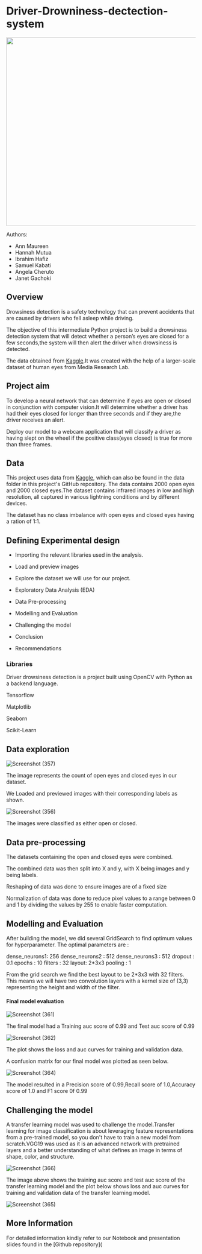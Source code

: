 # Driver-Drowniness-dectection-system

<img src="https://media.springernature.com/lw685/springer-static/image/art%3A10.1007%2Fs13177-019-00199-w/MediaObjects/13177_2019_199_Fig3_HTML.png" width="1000" height="500">

Authors:

* Ann Maureen
* Hannah Mutua
* Ibrahim Hafiz
* Samuel Kabati
* Angela Cheruto
* Janet Gachoki

## Overview

Drowsiness detection is a safety technology that can prevent accidents that are caused by drivers who fell asleep while driving.

The objective of this intermediate Python project is to build a drowsiness detection system that will detect whether a person’s eyes are closed for a few seconds,the system will then alert the driver when drowsiness is detected.

The data obtained from [Kaggle](https://www.kaggle.com/datasets/prasadvpatil/mrl-dataset).It was created with the help of a larger-scale dataset of human eyes from Media Research Lab.

## Project aim

To develop a neural network that can determine if eyes are open or closed in conjunction with computer vision.It will determine whether a driver has had their eyes closed for longer than three seconds and if they are,the driver receives an alert.

Deploy our model to a webcam application that will classify a driver as having slept on the wheel if the positive class(eyes closed) is true for more than three frames.

## Data

This project uses data from [Kaggle](https://www.kaggle.com/datasets/prasadvpatil/mrl-dataset), which can also be found in the data folder in this project's GitHub repository. The data contains 2000 open eyes and 2000 closed eyes.The dataset contains infrared images in low and high resolution, all captured in various lightning conditions and by different devices. 

The dataset has no class imbalance with open eyes and closed eyes having a ration of 1:1.

## Defining Experimental design

* Importing the relevant libraries used in the analysis.

* Load and preview images

* Explore the dataset we will use for our project.

* Exploratory Data Analysis (EDA)

* Data Pre-processing

* Modelling and Evaluation

* Challenging the model

* Conclusion

* Recommendations


### Libraries

Driver drowsiness detection is a project built using OpenCV with Python as a backend language.

Tensorflow

Matplotlib

Seaborn

Scikit-Learn


## Data exploration

![Screenshot (357)](https://user-images.githubusercontent.com/104419035/190087849-83464533-3577-4fe0-b5e7-7e18d41c42dd.png)

The image represents the count of open eyes and closed eyes in our dataset.

We Loaded and previewed images with their corresponding labels as shown.

![Screenshot (356)](https://user-images.githubusercontent.com/104419035/190087759-5d914e07-20a7-4199-aa9e-4af2aaf0c58b.png)

The images were classified as either open or closed.



## Data pre-processing 

The datasets containing the open and closed eyes were combined.

The combined data was then split into X and y, with X being images and y being labels.

Reshaping of data was done to ensure images are of a fixed size

Normalization of data was done to reduce pixel values to a range between 0 and 1 by dividing the values by 255 to enable faster computation.



## Modelling and Evaluation

After building the model, we did several GridSearch to find optimum values for hyperparameter. 
The optimal parameters are :

dense_neurons1: 256
dense_neurons2 : 512
dense_neurons3 : 512
dropout : 0.1
epochs : 10
filters : 32
layout: 2*3x3
pooling : 1

From the grid search we find the best layout to be 2*3x3 with 32 filters. This means we will have two convolution layers with a kernel size of (3,3) representing the height and width of the filter. 

#### Final model evaluation

![Screenshot (361)](https://user-images.githubusercontent.com/104419035/190208473-66697394-0aa8-46aa-ac37-a2e59ecd05d8.png)

The final model had a Training auc score of 0.99 and Test auc score of 0.99

![Screenshot (362)](https://user-images.githubusercontent.com/104419035/190209468-87377507-72ee-4f63-992e-f13ef660d355.png)

The plot shows the loss and auc curves for training and validation data.


A confusion matrix for our final model was plotted as seen below.

![Screenshot (364)](https://user-images.githubusercontent.com/104419035/190210056-15374134-bcc5-4e66-9e97-54a49e64e11c.png)


The model resulted in a Precision score of 0.99,Recall score of 1.0,Accuracy score of 1.0 and F1 score 0f 0.99

## Challenging the model

A transfer learning model was used to challenge the model.Transfer learning for image classification is about leveraging feature representations from a pre-trained model, so you don't have to train a new model from scratch.VGG19 was used as it is an advanced network with pretrained layers and a better understanding of what defines an image in terms of shape, color, and structure.

![Screenshot (366)](https://user-images.githubusercontent.com/104419035/190210284-56650542-efcd-482c-ac81-7fc1b52d96e1.png)

The image above shows the training auc score and test auc score of the transfer learning model and the plot below shows loss and auc curves for training and validation data of the transfer learning model.

![Screenshot (365)](https://user-images.githubusercontent.com/104419035/190210581-3b76ac6f-92f6-4563-a564-1ccfa1eb367a.png)


## More Information
For detailed information kindly refer to our Notebook and presentation slides found in the [Github repository](
